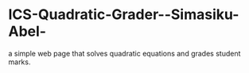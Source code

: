 # ICS-Quadratic-Grader--Simasiku-Abel-
a simple web page that solves quadratic equations and grades student marks.
